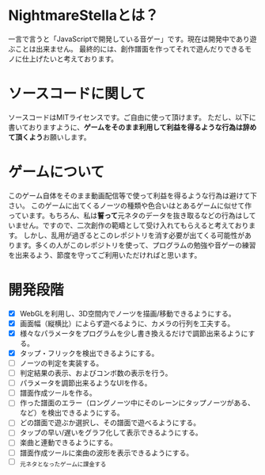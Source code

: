 # NightmareStellaとは？
一言で言うと「JavaScriptで開発している音ゲー」です。現在は開発中であり遊ぶことは出来ません。
最終的には、創作譜面を作ってそれで遊んだりできるモノに仕上げたいと考えております。

# ソースコードに関して
ソースコードはMITライセンスです。ご自由に使って頂けます。
ただし、以下に書いておりますように、**ゲームをそのまま利用して利益を得るような行為は辞めて頂くよう**お願いします。

# ゲームについて
このゲーム自体をそのまま動画配信等で使って利益を得るような行為は避けて下さい。
このゲームに出てくるノーツの種類や色合いはとあるゲームに似せて作っています。もちろん、私は**誓って**元ネタのデータを抜き取るなどの行為はしていません。ですので、二次創作の範疇として受け入れてもらえると考えております。
しかし、乱用が過ぎるとこのレポジトリを消す必要が出てくる可能性があります。多くの人がこのレポジトリを使って、プログラムの勉強や音ゲーの練習を出来るよう、節度を守ってご利用いただければと思います。

# 開発段階
- [x] WebGLを利用し、3D空間内でノーツを描画/移動できるようにする。
- [x] 画面幅（縦横比）によらず遊べるように、カメラの行列を工夫する。
- [x] 様々なパラメータをプログラムを少し書き換えるだけで調節出来るようにする。
- [x] タップ・フリックを検出できるようにする。
- [ ] ノーツの判定を実装する。
- [ ] 判定結果の表示、およびコンボ数の表示を行う。
- [ ] パラメータを調節出来るようなUIを作る。
- [ ] 譜面作成ツールを作る。
- [ ] 作った譜面のエラー（ロングノーツ中にそのレーンにタップノーツがある、など）を検出できるようにする。
- [ ] どの譜面で遊ぶか選択し、その譜面で遊べるようにする。
- [ ] タップの早い/遅いをグラフ化して表示できるようにする。
- [ ] 楽曲と連動できるようにする。
- [ ] 譜面作成ツールに楽曲の波形を表示できるようにする。
- [ ] <sub>元ネタとなったゲームに課金する</sub>
